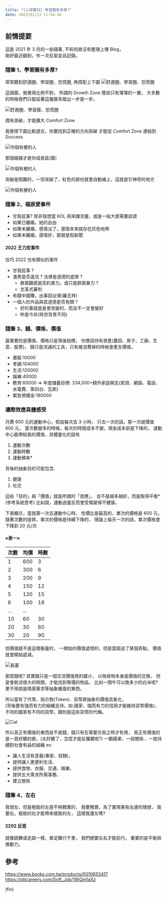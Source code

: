 ```yaml
---
title: "[心得筆記] 學習圈有多厚?"
date: 2022/01/13 11:54:16
---
```


## 前情提要

這是 2021 年 3 月的一些隨筆, 不知何故沒有整理上傳 Blog，  
剛好最近翻到，作一次反芻並且記錄。

### 隨筆 1、學習圈有多厚?

常常聽到舒適圈、學習圈、恐慌圈, 再搭配上下圖
![舒適圈、學習圈、恐慌圈](https://i.imgur.com/9VJu295.png)

這個圖，我覺得比例不對，
所謂的 Growth Zone 應該只有簿簿的一層，
大多數的時候我們只能延著這層膜多踏出一步是一步。

![舒適圈、學習膜、恐慌圈](https://i.imgur.com/EcbucNZ.jpg)

偶有突破，才能擴大 Comfort Zone

我覺得下圖比較適合，你要找到正確的方向突破
才能從 Comfort Zone 連結到 Success

![作個有梗的人](https://i.imgur.com/gjt7aYZ.png)

那個縫縫才是你成長區(膜)

![作個有梗的人](https://i.imgur.com/mVBsf55.png)

突破是困難的，一但突破了，紅色的部份就會自動補上，這就是它神奇的地方

![作個有梗的人](https://i.imgur.com/OOA3rZt.png)

### 隨筆 2、福原愛事件

- 甘我屁事? 除非我想當 KOL 用來蹭流量，或是一般大眾需要談資
- 如果已離婚，她的自由
- 如果未離婚，感情淡了，感情本來就存在灰色地帶
- 如果未離婚，感情好，那就是假新聞

#### 2022 王力宏事件

恰巧 2022 也有類似的事件

- 甘我屁事 ?
- 渣男是否違法 ? 法律是道德的底限 ?
  - 群眾觀感是否約束力，或只是群眾暴力 ?
  - 文革式審判
- 有錢中國賺，出事回台灣(羅志祥)
- 一個人的作品與其道德是否有關 ?
  - 好的事就是是會改變的，而且不一定會變好
  - 昨是今非(時空背景不同)

### 隨筆 3、錢、價格、價值

最重要的是價值，價格只是落後指標，
你應該持有資產(農田、房子、工廠、生意、股票)，
錢只是流通的工具，只有被消費掉的時候會產生價值。

- 置裝:10000
- 孝親:104000
- 生活:120000
- 娛樂:40000
- 教育:60000
  => 年度儲蓄目標: 334,000+額外家庭開支(房貸、網路、電話、水電費、第四台、瓦斯)
- 緊急預備金:180000

### 邊際效應具體感受

月費 600 元的運動中心，假設每次去 3 小時，
只去一次的話，那一次就價值 600 元，
當次數變多的時候，每次的時間成本不變，現金成本卻是下降的，
運動中心能帶給我的價值，具體量化的話有

1. 運動次數
2. 運動時數
3. 運動頻率\*

背後的抽象目的可能包含:

1. 健康
2. 社交

這些「目的」與「價值」就是所謂的「效應」，
並不是越多越好，而是取得平衡\*(參考系統思考)
比如說，運動過量反而會受傷變得不健康。

下表顯示，當我第一次去運動中心時，
性價比是最高的，單次的價格是 600 元，
隨著次數的提昇，單次的價格是持續下降的，
理論上每天一次的話，單次價格會下降到 20 元/次

#### «表一»

| 次數 | 均價 | 時數 |
| ---- | ---- | ---- |
| 1    | 600  | 3    |
| 2    | 300  | 6    |
| 3    | 200  | 9    |
| 4    | 150  | 12   |
| 5    | 120  | 15   |
| 6    | 100  | 18   |
| ...  | ...  |
| 10   | 60   | 30   |
| 20   | 30   | 60   |
| 30   | 20   | 90   |

但價值就不是這樣衡量的，
一開始的價值遞增的，但是當超過了某個奇點，
價值就會開始遞減。

![長萎](https://i.imgur.com/LQXthWU.jpg)

那麼錢呢?
其實錢只是一個交流價值用的媒介，
以物易物本身是價值的交換，
但是會耗消很大的時間，才能找到等價的物品，
比如一頭牛可以換多少的白米呢?
更不用說是情感需求等抽象層面的東西。

所以當有了代幣、指示物(Token)、貨幣將抽象的價值具象化，  
(背後要有強而有力的組織支持，如:國家，強而有力的信用才能維持貨幣價值)，
不同的國家有不同的貨幣，錢則是這些貨幣的代稱。

![Cat](https://i.imgur.com/e822nMV.jpg)

所以真正有價值的東西並不是錢，錢只有在需要交易之時才有用，
真正有價值的是一首好聽的歌，(太好聽了，怎麼才能反覆聽呢?)
一顆蘋果、一段關係…
一直持續對社會有益的組織
ex:

- 讓人生活有意義(專家、奴隸)，
- 提供讓人更便利生活、
- 提供食物、衣服、交通、娛樂、
- 提供五大需求所需事務、
- 建立關係

### 隨筆 4、左右

我很左，但是極致的左是不夠務實的，
我要務實，為了實現某些左邊的理想，
我要右，極致的右才能帶來極致的左，
這樣我還左嗎?

#### 2202 反思

就像跳舞或走路一樣，單足難行千里，
我們總要左右才能前行。
重要的是平衡與推動力。

## 參考

<https://www.books.com.tw/products/0010653417>
<https://pttcareers.com/Soft_Job/1WQm1aXz>

(fin)
